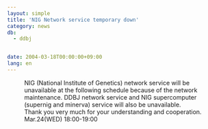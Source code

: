 ```yaml
---
layout: simple
title: 'NIG Network service temporary down'
category: news
db:
  - ddbj


date: 2004-03-18T00:00:00+09:00
lang: en
---
```


<dd>NIG (National Institute of Genetics) network service will be unavailable at the following schedule because of the network maintenance. DDBJ network service and NIG supercomputer (supernig and minerva) service will also be unavailable.<br>
<dd>Thank you very much for your understanding and cooperation.<br>
<dd>Mar.24(WED) 18:00-19:00</dd>
</dd>
</dd>
